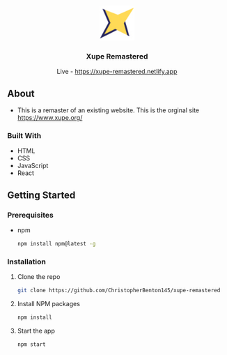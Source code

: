 <!-- PROJECT LOGO -->
<div align="center">
  <img src="/public/favicon.ico" alt="Logo" width="80" height="80">
  <h3 align="center">Xupe Remastered</h3>
  <p align="center">
    Live - <a href="https://xupe-remastered.netlify.app">https://xupe-remastered.netlify.app</a>
  </p>
</div>

<!-- ABOUT -->
## About
* This is a remaster of an existing website. This is the orginal site <a href="https://www.xupe.org/">https://www.xupe.org/</a>

### Built With
* HTML
* CSS
* JavaScript
* React

<!-- GETTING STARTED -->
## Getting Started

### Prerequisites
* npm
  ```sh
  npm install npm@latest -g
  ```

### Installation
1. Clone the repo
   ```sh
   git clone https://github.com/ChristopherBenton145/xupe-remastered
   ```
2. Install NPM packages
   ```sh
   npm install
   ```
3. Start the app
   ```js
   npm start
   ```
